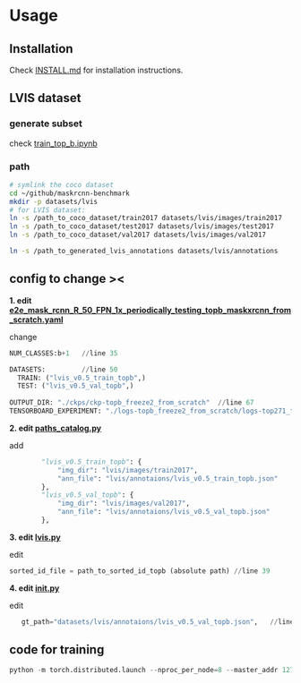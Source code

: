 # Usage

## Installation

Check [INSTALL.md](INSTALL.md) for installation instructions.

## LVIS dataset

### generate subset
check [train_top_b.ipynb](train_top_b.ipynb)

### path
```bash
# symlink the coco dataset
cd ~/github/maskrcnn-benchmark
mkdir -p datasets/lvis
# for LVIS dataset:
ln -s /path_to_coco_dataset/train2017 datasets/lvis/images/train2017
ln -s /path_to_coco_dataset/test2017 datasets/lvis/images/test2017
ln -s /path_to_coco_dataset/val2017 datasets/lvis/images/val2017

ln -s /path_to_generated_lvis_annotations datasets/lvis/annotations
```

## config to change ><
**1. edit [e2e_mask_rcnn_R_50_FPN_1x_periodically_testing_topb_maskxrcnn_from_scratch.yaml](https://github.com/JoyHuYY1412/maskrcnn_base/blob/master/configs/lvis/e2e_mask_rcnn_R_50_FPN_1x_periodically_testing_topb_maskxrcnn_from_scratch.yaml)**

change
```python
NUM_CLASSES:b+1   //line 35

DATASETS:         //line 50
  TRAIN: ("lvis_v0.5_train_topb",)
  TEST: ("lvis_v0.5_val_topb",)
  
OUTPUT_DIR: "./ckps/ckp-topb_freeze2_from_scratch"  //line 67
TENSORBOARD_EXPERIMENT: "./logs-topb_freeze2_from_scratch/logs-top271_freeze2"
```

**2. edit [paths_catalog.py](https://github.com/JoyHuYY1412/maskrcnn_base/blob/master/maskrcnn_benchmark/config/paths_catalog.py)**

add
```python
        "lvis_v0.5_train_topb": {
            "img_dir": "lvis/images/train2017",
            "ann_file": "lvis/annotaions/lvis_v0.5_train_topb.json"
        },
        "lvis_v0.5_val_topb": {
            "img_dir": "lvis/images/val2017",
            "ann_file": "lvis/annotaions/lvis_v0.5_val_topb.json"
        },
```

**3. edit [lvis.py](https://github.com/JoyHuYY1412/maskrcnn_base/blob/master/maskrcnn_benchmark/data/datasets/lvis.py)**

edit
```python
sorted_id_file = path_to_sorted_id_topb (absolute path) //line 39
```

**4. edit [__init__.py](https://github.com/JoyHuYY1412/maskrcnn_base/blob/master/maskrcnn_benchmark/data/datasets/evaluation/lvis/__init__.py)**

edit
```python
   gt_path="datasets/lvis/annotaions/lvis_v0.5_val_topb.json",   //line 16
```

## code for training



```python
python -m torch.distributed.launch --nproc_per_node=8 --master_addr 127.0.0.3 --master_port 29503 ./tools/train_net.py --use-tensorboard --config-file "configs/lvis/e2e_mask_rcnn_R_50_FPN_1x_periodically_testing_topb_maskxrcnn_from_scratch.yaml" MODEL.RPN.FPN_POST_NMS_TOP_N_TRAIN 1000
```

